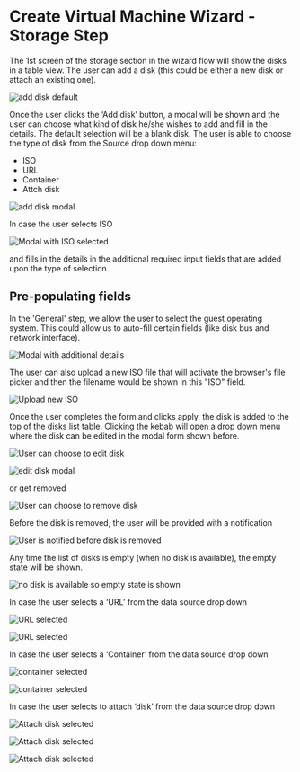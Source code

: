 # Create Virtual Machine Wizard - Storage Step

The 1st screen of the storage section in the wizard flow will show the disks in a table view. The user can add a disk (this could be either a new disk or attach an existing one).

![add disk default](img/Add-disk-default.png)

Once the user clicks the ‘Add disk’ button, a modal will be shown and the user can choose what kind of disk he/she wishes to add and fill in the details. The default selection will be a blank disk. The user is able to choose the type of disk from the Source drop down menu:
- ISO
- URL
- Container
- Attch disk

![add disk modal](img/Add-disk-modal.png)

In case the user selects ISO

![Modal with ISO selected](img/Add-disk-modal-ISO-selected.png)

and fills in the details in the additional required input fields that are added upon the type of selection.

## Pre-populating fields

In the 'General' step, we allow the user to select the guest operating system. This could allow us to auto-fill certain fields (like disk bus and network interface).

![Modal with additional details](img/Add-disk-modal-details-required.png)

The user can also upload a new ISO file that will activate the browser's file picker and then the filename would be shown in this "ISO" field.

![Upload new ISO](img/Upload-new-ISO.png)

Once the user completes the form and clicks apply, the disk is added to the top of the disks list table. Clicking the kebab will open a drop down menu where the disk can be edited in the modal form shown before.

![User can choose to edit disk](img/Edit-disk.png)

![edit disk modal](img/Edit-disk-modal.png)

or get removed

![User can choose to remove disk](img/Remove-disk.png)

Before the disk is removed, the user will be provided with a notification

![User is notified before disk is removed](img/Remove-disk-warning-alert.png)

Any time the list of disks is empty (when no disk is available), the empty state will be shown.

![no disk is available so empty state is shown](img/Empty-state-after-deleting-all-items.png)

In case the user selects a ‘URL’ from the data source drop down

![URL selected](img/URL-selected-add-disk-modal.png)

![URL selected](img/URL-selected-add-disk-modal-details-required.png)

In case the user selects a ‘Container’ from the data source drop down

![container selected](img/Container-selected-add-disk-modal.png)

![container selected](img/Container-selected-add-disk-modal-details-required.png)

In case the user selects to attach ‘disk’ from the data source drop down

![Attach disk selected](img/Attach-disk-selected-add-disk-modal.png)

![Attach disk selected](img/Attach-disk-selected-add-disk-modal-details-required.png)

![Attach disk selected](img/Attach-disk-selected-add-disk-modal-details-required2.png)
